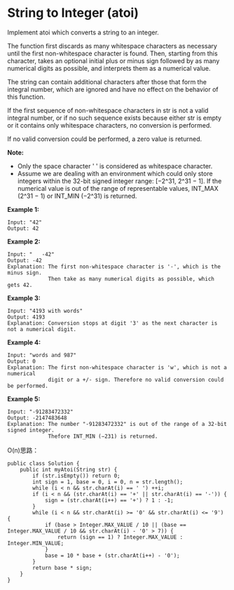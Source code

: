 # String to Integer (atoi)

Implement atoi which converts a string to an integer.

The function first discards as many whitespace characters as necessary until the first non-whitespace character is found. Then, starting from this character, takes an optional initial plus or minus sign followed by as many numerical digits as possible, and interprets them as a numerical value.

The string can contain additional characters after those that form the integral number, which are ignored and have no effect on the behavior of this function.

If the first sequence of non-whitespace characters in str is not a valid integral number, or if no such sequence exists because either str is empty or it contains only whitespace characters, no conversion is performed.

If no valid conversion could be performed, a zero value is returned.

**Note:**

* Only the space character ' ' is considered as whitespace character.
* Assume we are dealing with an environment which could only store integers within the 32-bit signed integer range: [−2^31,  2^31 − 1]. If the numerical value is out of the range of representable values, INT_MAX (2^31 − 1) or INT_MIN (−2^31) is returned.

**Example 1:**
```
Input: "42"
Output: 42
```
**Example 2:**
```
Input: "   -42"
Output: -42
Explanation: The first non-whitespace character is '-', which is the minus sign.
             Then take as many numerical digits as possible, which gets 42.
```
**Example 3:**
```
Input: "4193 with words"
Output: 4193
Explanation: Conversion stops at digit '3' as the next character is not a numerical digit.
```
**Example 4:**
```
Input: "words and 987"
Output: 0
Explanation: The first non-whitespace character is 'w', which is not a numerical 
             digit or a +/- sign. Therefore no valid conversion could be performed.
```
**Example 5:**
```
Input: "-91283472332"
Output: -2147483648
Explanation: The number "-91283472332" is out of the range of a 32-bit signed integer.
             Thefore INT_MIN (−231) is returned.
```

O(n)思路：


```
public class Solution {
    public int myAtoi(String str) {
        if (str.isEmpty()) return 0;
        int sign = 1, base = 0, i = 0, n = str.length();
        while (i < n && str.charAt(i) == ' ') ++i;
        if (i < n && (str.charAt(i) == '+' || str.charAt(i) == '-')) {
            sign = (str.charAt(i++) == '+') ? 1 : -1;
        }
        while (i < n && str.charAt(i) >= '0' && str.charAt(i) <= '9') {
            if (base > Integer.MAX_VALUE / 10 || (base == Integer.MAX_VALUE / 10 && str.charAt(i) - '0' > 7)) {
                return (sign == 1) ? Integer.MAX_VALUE : Integer.MIN_VALUE;
            }
            base = 10 * base + (str.charAt(i++) - '0');
        }
        return base * sign;
    }
}
```
